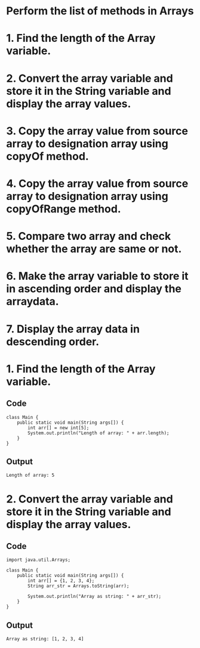 # Perform the list of methods in Arrays

# 1. Find the length of the Array variable.
# 2. Convert the array variable and store it in the String variable and display the array values.
# 3. Copy the array value from source array to designation array using copyOf method.
# 4. Copy the array value from source array to designation array using copyOfRange method.
# 5. Compare two array and check whether the array are same or not.
# 6. Make the array variable to store it in ascending order and display the arraydata.
# 7. Display the array data in descending order.


# 1. Find the length of the Array variable.

## Code

```
class Main {
    public static void main(String args[]) {
        int arr[] = new int[5];
        System.out.println("Length of array: " + arr.length);
    }
}

```

## Output

```
Length of array: 5
```

# 2. Convert the array variable and store it in the String variable and display the array values.

## Code
```
import java.util.Arrays;

class Main {
    public static void main(String args[]) {
        int arr[] = {1, 2, 3, 4};
        String arr_str = Arrays.toString(arr);

        System.out.println("Array as string: " + arr_str);
    }
}
```

## Output
```
Array as string: [1, 2, 3, 4]
```
